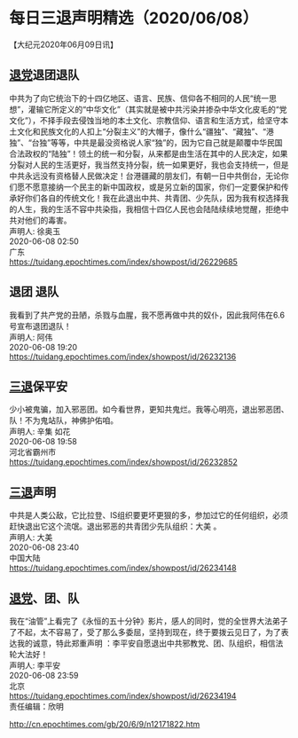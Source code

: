 # 每日三退声明精选（2020/06/08）
  
  
【大纪元2020年06月09日讯】  
## <a href="http://cn.epochtimes.com/gb/tag/%E9%80%80%E5%85%9A.html">退党</a>退团退队  
中共为了向它统治下的十四亿地区、语言、民族、信仰各不相同的人民“统一思想”，灌输它所定义的“中华文化”（其实就是被中共污染并掺杂中华文化皮毛的“党文化”），不择手段去侵蚀当地的本土文化、宗教信仰、语言和生活方式，给坚守本土文化和民族文化的人扣上“分裂主义”的大帽子，像什么“疆独”、“藏独”、“港独”、“台独”等等，中共是最没资格说人家“独”的，因为它自己就是颠覆中华民国合法政权的“陆独”！领土的统一和分裂，从来都是由生活在其中的人民决定，如果分裂对人民的生活更好，我当然支持分裂，统一如果更好，我也会支持统一，但是中共永远没有资格替人民做决定！台港疆藏的朋友们，有朝一日中共倒台，无论你们愿不愿意接纳一个民主的新中国政权，或是另立新的国家，你们一定要保护和传承好你们各自的传统文化！我在此退出中共、共青团、少先队，因为我有权选择我的人生，我的生活不容中共染指，我相信十四亿人民也会陆陆续续地觉醒，拒绝中共对他们的毒害。  
声明人: 徐奥玉  
2020-06-08 02:50  
广东  
https://tuidang.epochtimes.com/index/showpost/id/26229685  
## 退团 退队  
我看到了共产党的丑陋，杀戮与血腥，我不愿再做中共的奴仆，因此我阿伟在6.6号宣布退团退队！  
声明人: 阿伟  
2020-06-08 19:20  
https://tuidang.epochtimes.com/index/showpost/id/26232136  
## <a href="http://cn.epochtimes.com/gb/tag/%E4%B8%89%E9%80%80.html">三退</a>保平安  
少小被鬼骗，加入邪恶团。如今看世界，更知共鬼烂。我等心明亮，退出邪恶团、队！不为鬼站队，神佛护佑咱。  
声明人: 辛集 如花  
2020-06-08 19:58  
河北省霸州市  
https://tuidang.epochtimes.com/index/showpost/id/26232852  
## <a href="http://cn.epochtimes.com/gb/tag/%E4%B8%89%E9%80%80.html">三退</a>声明  
中共是人类公敌，它比拉登、IS组织要更坏更狠的多，参加过它的任何组织，必须赶快退出它这个流氓。退出邪恶的共青团少先队组织：大美 。  
声明人: 大美  
2020-06-08 23:40  
中国大陆  
https://tuidang.epochtimes.com/index/showpost/id/26234148  
## <a href="http://cn.epochtimes.com/gb/tag/%E9%80%80%E5%85%9A.html">退党</a>、团、队  
我在“油管”上看完了《永恒的五十分钟》影片，感人的同时，觉的全世界大法弟子了不起，太不容易了，受了那么多委屈，坚持到现在，终于要拨云见日了，为了表达我的诚意，特此郑重声明 ：李平安自愿退出中共邪教党、团、队组织，相信法轮大法好！  
声明人: 李平安  
2020-06-08 23:59  
北京  
https://tuidang.epochtimes.com/index/showpost/id/26234194  
责任编辑：欣明  
  
  
  
http://cn.epochtimes.com/gb/20/6/9/n12171822.htm
